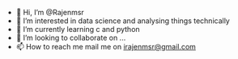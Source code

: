 - 👋 Hi, I’m @Rajenmsr
- 👀 I’m interested in data science and analysing things technically
- 🌱 I’m currently learning c and python
- 💞️ I’m looking to collaborate on ...
- 📫 How to reach me mail me on irajenmsr@gmail.com

<!---
Rajenmsr/Rajenmsr is a ✨ special ✨ repository because its `README.md` (this file) appears on your GitHub profile.
You can click the Preview link to take a look at your changes.
--->
